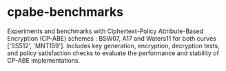 # cpabe-benchmarks
Experiments and benchmarks with Ciphertext-Policy Attribute-Based Encryption (CP-ABE) schemes : BSW07, A17 and Waters11 for both curves ['SS512', 'MNT159']. Includes key generation, encryption, decryption tests, and policy satisfaction checks to evaluate the performance and stability of CP-ABE implementations.

